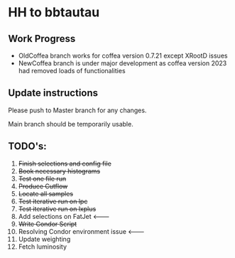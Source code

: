 # HH to bbtautau

## Work Progress
* OldCoffea branch works for coffea version 0.7.21 except XRootD issues
* NewCoffea branch is under major development as coffea version 2023 had removed loads of functionalities

## Update instructions
Please push to Master branch for any changes. 

Main branch should be temporarily usable.

## TODO's:
1. ~~Finish selections and config file~~
2. ~~Book necessary histograms~~
3. ~~Test one file run~~
4. ~~Produce Cutflow~~
5. ~~Locate all samples~~
6. ~~Test iterative run on lpc~~
7. ~~Test iterative run on lxplus~~
8. Add selections on FatJet <---
9. ~~Write Condor Script~~
10. Resolving Condor environment issue <---
11. Update weighting
12. Fetch luminosity
